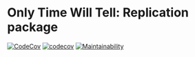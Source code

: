# Only Time Will Tell: Replication package

[![CodeCov](https://github.com/michaeldorner/only-time-will-tell/actions/workflows/main.yml/badge.svg)](https://github.com/michaeldorner/only-time-will-tell/actions/workflows/main.yml)
[![codecov](https://codecov.io/gh/michaeldorner/only-time-will-tell/branch/main/graph/badge.svg?token=1LFXZ84UV7)](https://codecov.io/gh/michaeldorner/only-time-will-tell)
[![Maintainability](https://api.codeclimate.com/v1/badges/84b8adc68c821cf1c2e9/maintainability)](https://codeclimate.com/github/michaeldorner/only-time-will-tell/maintainability)

